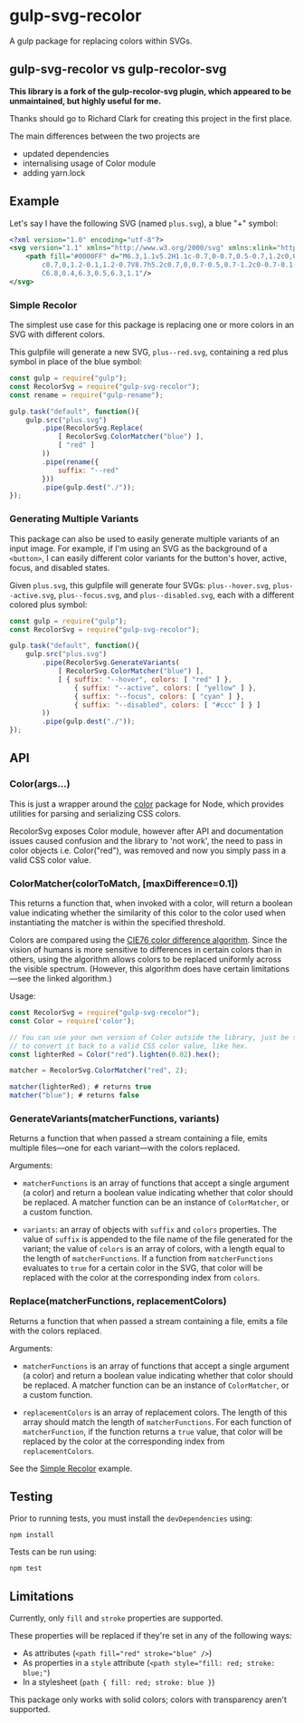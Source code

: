 # gulp-svg-recolor

A gulp package for replacing colors within SVGs.

## gulp-svg-recolor vs gulp-recolor-svg
**This library is a fork of the gulp-recolor-svg plugin, which appeared
to be unmaintained, but highly useful for me.**

Thanks should go to Richard Clark for creating this project in the first place.

The main differences between the two projects are
- updated dependencies
- internalising usage of Color module
- adding yarn.lock

## Example

Let's say I have the following SVG (named ``plus.svg``), a blue "+" symbol:

```xml
<?xml version="1.0" encoding="utf-8"?>
<svg version="1.1" xmlns="http://www.w3.org/2000/svg" xmlns:xlink="http://www.w3.org/1999/xlink" x="0px" y="0px" viewBox="0 0 15 15" enable-background="new 0 0 15 15" xml:space="preserve">
	<path fill="#0000FF" d="M6.3,1.1v5.2H1.1c-0.7,0-0.7,0.5-0.7,1.2c0,0.7,0.1,1.2,0.7,1.2h5.2v5.2c0,0.7,0.5,0.7,1.2,0.7
		c0.7,0,1.2-0.1,1.2-0.7V8.7h5.2c0.7,0,0.7-0.5,0.7-1.2c0-0.7-0.1-1.2-0.7-1.2H8.7V1.1c0-0.7-0.5-0.7-1.2-0.7
		C6.8,0.4,6.3,0.5,6.3,1.1"/>
</svg>
```

### Simple Recolor

The simplest use case for this package is replacing one or more colors in an SVG with different colors.

This gulpfile will generate a new SVG, `plus--red.svg`, containing a red plus symbol in place of the blue symbol:

```javascript
const gulp = require("gulp");
const RecolorSvg = require("gulp-svg-recolor");
const rename = require("gulp-rename");

gulp.task("default", function(){
	gulp.src("plus.svg")
		.pipe(RecolorSvg.Replace(
			[ RecolorSvg.ColorMatcher("blue") ],
			[ "red" ]
		))
		.pipe(rename({
			suffix: "--red"
		}))
		.pipe(gulp.dest("./"));
});
```

### Generating Multiple Variants

This package can also be used to easily generate multiple variants of an input image. For example, if I'm using an SVG as the background of a `<button>`, I can easily different color variants for the button's hover, active, focus, and disabled states.

Given ``plus.svg``, this gulpfile will generate four SVGs: ``plus--hover.svg``, ``plus--active.svg``, ``plus--focus.svg``, and ``plus--disabled.svg``, each with a different colored plus symbol:

```javascript
const gulp = require("gulp");
const RecolorSvg = require("gulp-svg-recolor");

gulp.task("default", function(){
	gulp.src("plus.svg")
		.pipe(RecolorSvg.GenerateVariants(
			[ RecolorSvg.ColorMatcher("blue") ],
			[ { suffix: "--hover", colors: [ "red" ] },
				{ suffix: "--active", colors: [ "yellow" ] },
				{ suffix: "--focus", colors: [ "cyan" ] },
				{ suffix: "--disabled", colors: [ "#ccc" ] } ]
		))
		.pipe(gulp.dest("./"));
});
```

## API

### Color(args...)

This is just a wrapper around the [color](https://github.com/qix-/color) package for Node, which provides utilities for parsing and serializing CSS colors.

RecolorSvg exposes Color module, however after API and documentation issues
caused confusion and the library to 'not work', the need to pass in color objects
i.e. Color("red"), was removed and now you simply pass in a valid CSS color value.

### ColorMatcher(colorToMatch, [maxDifference=0.1])

This returns a function that, when invoked with a color, will return a boolean value indicating whether the similarity of this color to the color used when instantiating the matcher is within the specified threshold.

Colors are compared using the [CIE76 color difference algorithm](https://en.wikipedia.org/wiki/Color_difference). Since the vision of humans is more sensitive to differences in certain colors than in others, using the algorithm allows colors to be replaced uniformly across the visible spectrum. (However, this algorithm does have certain limitations—see the linked algorithm.)

Usage:

```javascript
const RecolorSvg = require("gulp-svg-recolor");
const Color = require('color');

// You can use your own version of Color outside the library, just be sure
// to convert it back to a valid CSS color value, like hex.
const lighterRed = Color("red").lighten(0.02).hex();

matcher = RecolorSvg.ColorMatcher("red", 2);

matcher(lighterRed); # returns true
matcher("blue"); # returns false
```

### GenerateVariants(matcherFunctions, variants)

Returns a function that when passed a stream containing a file, emits multiple files—one for each variant—with the colors replaced.

Arguments:

- ``matcherFunctions`` is an array of functions that accept a single argument (a color) and return a boolean value indicating whether that color should be replaced. A matcher function can be an instance of ``ColorMatcher``, or a custom function.

- ``variants``: an array of objects with ``suffix`` and ``colors`` properties. The value of ``suffix`` is appended to the file name of the file generated for the variant; the value of ``colors`` is an array of colors, with a length equal to the length of ``matcherFunctions``. If a function from ``matcherFunctions`` evaluates to ``true`` for a certain color in the SVG, that color will be replaced with the color at the corresponding index from ``colors``.

### Replace(matcherFunctions, replacementColors)

Returns a function that when passed a stream containing a file, emits a file with the colors replaced.

Arguments:

- ``matcherFunctions`` is an array of functions that accept a single argument (a color) and return a boolean value indicating whether that color should be replaced. A matcher function can be an instance of ``ColorMatcher``, or a custom function.

- ``replacementColors`` is an array of replacement colors. The length of this array should match the length of ``matcherFunctions``. For each function of ``matcherFunction``, if the function returns a ``true`` value, that color will be replaced by the color at the corresponding index from ``replacementColors``.

See the [Simple Recolor](#simple-recolor) example.

## Testing

Prior to running tests, you must install the `devDependencies` using:

```shell
npm install
```

Tests can be run using:

```shell
npm test
```

## Limitations

Currently, only `fill` and `stroke` properties are supported.

These properties will be replaced if they're set in any of the following ways:

- As attributes (`<path fill="red" stroke="blue" />`)
- As properties in a `style` attribute (`<path style="fill: red; stroke: blue;"`)
- In a stylesheet (`path { fill: red; stroke: blue }`)

This package only works with solid colors; colors with transparency aren't supported.
